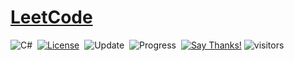 # [LeetCode](https://leetcode.com/problemset/all/)

![C#](https://img.shields.io/badge/c%23-%23239120.svg?style=for-the-badge&logo=c-sharp&logoColor=white)&nbsp;
[![License](https://img.shields.io/badge/license-MIT-blue.svg)](./LICENSE.md)&nbsp;
![Update](https://img.shields.io/badge/update-weekly-green.svg)&nbsp;
![Progress](https://img.shields.io/badge/progress-8%20%2F%202188-ff69b4.svg)&nbsp;
[![Say Thanks!](https://img.shields.io/badge/Say%20Thanks-!-1EAEDB.svg)](https://saythanks.io/to/sahilucoe)
![visitors](https://visitor-badge.glitch.me/badge?page_id=sahilucoe.leetcode.solutions&left_color=green&right_color=red)
